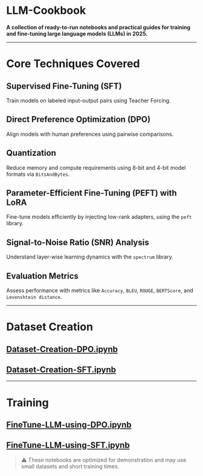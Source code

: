 # LLM-Cookbook

**A collection of ready-to-run notebooks and practical guides for training and fine-tuning large language models (LLMs) in 2025.**

---

# Core Techniques Covered

## Supervised Fine-Tuning (SFT)
Train models on labeled input-output pairs using Teacher Forcing.

## Direct Preference Optimization (DPO)
Align models with human preferences using pairwise comparisons.

## Quantization
Reduce memory and compute requirements using 8-bit and 4-bit model formats via `BitsAndBytes`.

## Parameter-Efficient Fine-Tuning (PEFT) with LoRA
Fine-tune models efficiently by injecting low-rank adapters, using the `peft` library.

## Signal-to-Noise Ratio (SNR) Analysis
Understand layer-wise learning dynamics with the `spectrum` library.

## Evaluation Metrics
Assess performance with metrics like `Accuracy`, `BLEU`, `ROUGE`, `BERTScore`, and `Levenshtein distance`.

---

# Dataset Creation

## [Dataset-Creation-DPO.ipynb](https://github.com/szamani20/LLM-Cookbook/blob/main/Dataset-Creation-DPO.ipynb)

## [Dataset-Creation-SFT.ipynb](https://github.com/szamani20/LLM-Cookbook/blob/main/Dataset-Creation-SFT.ipynb)

---

# Training

## [FineTune-LLM-using-DPO.ipynb](https://github.com/szamani20/LLM-Cookbook/blob/main/FineTune-LLM-using-DPO.ipynb)

## [FineTune-LLM-using-SFT.ipynb](https://github.com/szamani20/LLM-Cookbook/blob/main/FineTune-LLM-using-SFT.ipynb)

> ⚠️ These notebooks are optimized for demonstration and may use small datasets and short training times.

